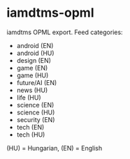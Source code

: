 # iamdtms-opml
iamdtms OPML export. 
Feed categories:

- android (EN)
- android (HU)
- design (EN)
- game (EN)
- game (HU)
- future/AI (EN)
- news (HU)
- life (HU)
- science (EN)
- science (HU)
- security (EN)
- tech (EN)
- tech (HU)

(HU) = Hungarian, (EN) = English
